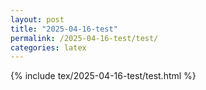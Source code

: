 ```yaml
---
layout: post
title: "2025-04-16-test"
permalink: /2025-04-16-test/test/
categories: latex
---
```

{% include tex/2025-04-16-test/test.html %}
